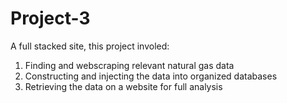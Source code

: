 # Project-3

A full stacked site, this project involed:

1. Finding and webscraping relevant natural gas data
2. Constructing and injecting the data into organized databases
3. Retrieving the data on a website for full analysis 
